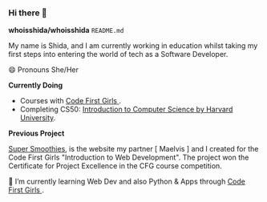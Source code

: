 ### Hi there 👋

**whoisshida/whoisshida** `README.md` 

My name is Shida, and I am currently working in education whilst taking my first steps into entering the world of tech as a Software Developer. 

😄 Pronouns She/Her

**Currently Doing**
-  Courses with [Code First Girls ](https://codefirstgirls.org.uk/).
-  Completing CS50: [Introduction to Computer Science by Harvard University](https://pll.harvard.edu/course/cs50-introduction-computer-science?delta=0).


**Previous Project**

[Super Smoothies](https://maelvis.github.io/Super-Smoothies/), is the website my partner [ Maelvis ] and I created for the Code First Girls "Introduction to Web Development". The project won the Certificate for Project Excellence in the CFG course competition.

 🌱 I’m currently learning Web Dev and also Python & Apps through [Code First Girls ](https://codefirstgirls.org.uk/).
